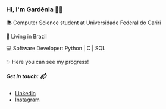 ### Hi, I'm Gardênia 👋:hibiscus:

<p> 📚 Computer Science student at Universidade Federal do Cariri </p>
<p> 📍 Living in Brazil </p>
<p> 💻 Software Developer: Python | C | SQL </p>
<p> ✨ Here you can see my progress! </p>

##### Get in touch: 📬
* [Linkedin](https://www.linkedin.com/in/gardenia-estevam/)
* [Instagram](https://instagram.com/gardeniaestevam)
